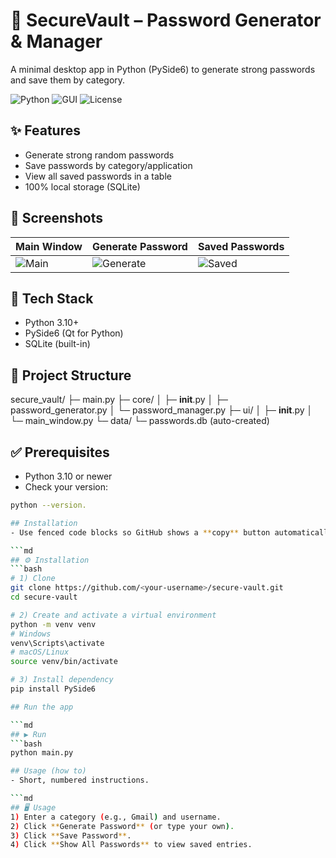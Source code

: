# 🔐 SecureVault – Password Generator & Manager
A minimal desktop app in Python (PySide6) to generate strong passwords and save them by category.

![Python](https://img.shields.io/badge/Python-3.10%2B-blue)
![GUI](https://img.shields.io/badge/GUI-PySide6-informational)
![License](https://img.shields.io/badge/License-MIT-green)

## ✨ Features
- Generate strong random passwords
- Save passwords by category/application
- View all saved passwords in a table
- 100% local storage (SQLite)

## 📸 Screenshots

| Main Window | Generate Password | Saved Passwords |
|-------------|-------------------|-----------------|
| ![Main](screenshots/main_window.png) | ![Generate](screenshots/generate.png) | ![Saved](screenshots/saved.png) |

## 🧰 Tech Stack
- Python 3.10+
- PySide6 (Qt for Python)
- SQLite (built-in)

## 📂 Project Structure
secure_vault/
├─ main.py
├─ core/
│  ├─ __init__.py
│  ├─ password_generator.py
│  └─ password_manager.py
├─ ui/
│  ├─ __init__.py
│  └─ main_window.py
└─ data/
   └─ passwords.db  (auto-created)

## ✅ Prerequisites
- Python 3.10 or newer
- Check your version:
```bash
python --version.

## Installation
- Use fenced code blocks so GitHub shows a **copy** button automatically.

```md
## ⚙️ Installation
```bash
# 1) Clone
git clone https://github.com/<your-username>/secure-vault.git
cd secure-vault

# 2) Create and activate a virtual environment
python -m venv venv
# Windows
venv\Scripts\activate
# macOS/Linux
source venv/bin/activate

# 3) Install dependency
pip install PySide6

## Run the app

```md
## ▶️ Run
```bash
python main.py

## Usage (how to)
- Short, numbered instructions.

```md
## 🖥️ Usage
1) Enter a category (e.g., Gmail) and username.  
2) Click **Generate Password** (or type your own).  
3) Click **Save Password**.  
4) Click **Show All Passwords** to view saved entries.


